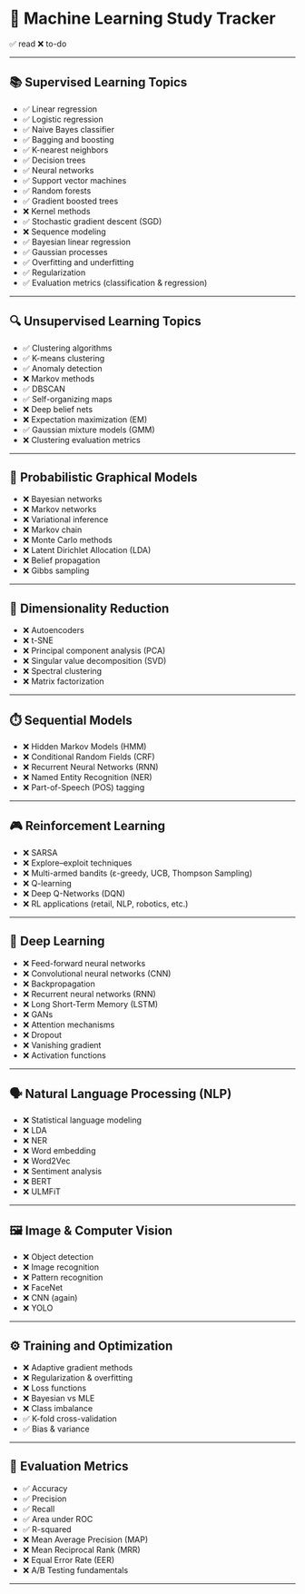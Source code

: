 # 📘 Machine Learning Study Tracker

✅ read 
❌ to-do

---

## 📚 Supervised Learning Topics

- ✅ Linear regression
- ✅ Logistic regression
- ✅ Naive Bayes classifier
- ✅ Bagging and boosting
- ✅ K-nearest neighbors
- ✅ Decision trees
- ✅ Neural networks
- ✅ Support vector machines
- ✅ Random forests
- ✅ Gradient boosted trees
- ❌ Kernel methods
- ✅ Stochastic gradient descent (SGD)
- ❌ Sequence modeling
- ✅ Bayesian linear regression
- ✅ Gaussian processes
- ✅ Overfitting and underfitting
- ✅ Regularization
- ✅ Evaluation metrics (classification & regression)

---

## 🔍 Unsupervised Learning Topics

- ✅ Clustering algorithms
- ✅ K-means clustering
- ✅ Anomaly detection
- ❌ Markov methods
- ✅ DBSCAN
- ✅ Self-organizing maps
- ❌ Deep belief nets
- ❌ Expectation maximization (EM)
- ✅ Gaussian mixture models (GMM)
- ❌ Clustering evaluation metrics

---

## 🔗 Probabilistic Graphical Models

- ❌ Bayesian networks
- ❌ Markov networks
- ❌ Variational inference
- ❌ Markov chain
- ❌ Monte Carlo methods
- ❌ Latent Dirichlet Allocation (LDA)
- ❌ Belief propagation
- ❌ Gibbs sampling

---

## 🔽 Dimensionality Reduction

- ❌ Autoencoders
- ❌ t-SNE
- ❌ Principal component analysis (PCA)
- ❌ Singular value decomposition (SVD)
- ❌ Spectral clustering
- ❌ Matrix factorization

---

## ⏱️ Sequential Models

- ❌ Hidden Markov Models (HMM)
- ❌ Conditional Random Fields (CRF)
- ❌ Recurrent Neural Networks (RNN)
- ❌ Named Entity Recognition (NER)
- ❌ Part-of-Speech (POS) tagging

---

## 🎮 Reinforcement Learning

- ❌ SARSA
- ❌ Explore–exploit techniques
- ❌ Multi-armed bandits (ε-greedy, UCB, Thompson Sampling)
- ❌ Q-learning
- ❌ Deep Q-Networks (DQN)
- ❌ RL applications (retail, NLP, robotics, etc.)

---

## 🧠 Deep Learning

- ❌ Feed-forward neural networks
- ❌ Convolutional neural networks (CNN)
- ❌ Backpropagation
- ❌ Recurrent neural networks (RNN)
- ❌ Long Short-Term Memory (LSTM)
- ❌ GANs
- ❌ Attention mechanisms
- ❌ Dropout
- ❌ Vanishing gradient
- ❌ Activation functions

---

## 🗣️ Natural Language Processing (NLP)

- ❌ Statistical language modeling
- ❌ LDA
- ❌ NER
- ❌ Word embedding
- ❌ Word2Vec
- ❌ Sentiment analysis
- ❌ BERT
- ❌ ULMFiT

---

## 🖼️ Image & Computer Vision

- ❌ Object detection
- ❌ Image recognition
- ❌ Pattern recognition
- ❌ FaceNet
- ❌ CNN (again)
- ❌ YOLO

---

## ⚙️ Training and Optimization

- ❌ Adaptive gradient methods
- ❌ Regularization & overfitting
- ❌ Loss functions
- ❌ Bayesian vs MLE
- ❌ Class imbalance
- ✅ K-fold cross-validation
- ✅ Bias & variance

---

## 📏 Evaluation Metrics

- ✅ Accuracy
- ✅ Precision
- ✅ Recall
- ✅ Area under ROC
- ✅ R-squared
- ❌ Mean Average Precision (MAP)
- ❌ Mean Reciprocal Rank (MRR)
- ❌ Equal Error Rate (EER)
- ❌ A/B Testing fundamentals

---
